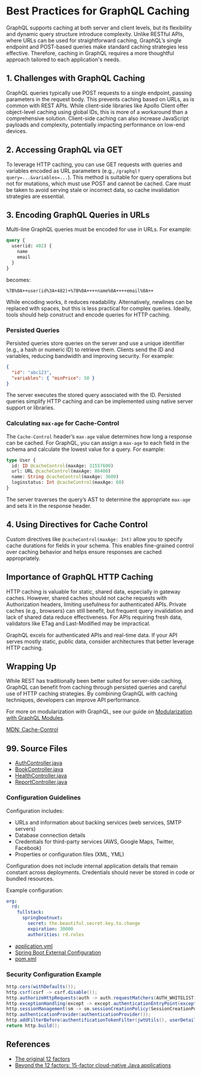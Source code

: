 # Best Practices for GraphQL Caching

GraphQL supports caching at both server and client levels, but its flexibility and dynamic query structure introduce complexity. Unlike RESTful APIs, where URLs can be used for straightforward caching, GraphQL’s single endpoint and POST-based queries make standard caching strategies less effective. Therefore, caching in GraphQL requires a more thoughtful approach tailored to each application's needs.

## 1. Challenges with GraphQL Caching

GraphQL queries typically use POST requests to a single endpoint, passing parameters in the request body. This prevents caching based on URLs, as is common with REST APIs. While client-side libraries like Apollo Client offer object-level caching using global IDs, this is more of a workaround than a comprehensive solution. Client-side caching can also increase JavaScript payloads and complexity, potentially impacting performance on low-end devices.

## 2. Accessing GraphQL via GET

To leverage HTTP caching, you can use GET requests with queries and variables encoded as URL parameters (e.g., `/graphql?query=...&variables=...`). This method is suitable for query operations but not for mutations, which must use POST and cannot be cached. Care must be taken to avoid serving stale or incorrect data, so cache invalidation strategies are essential.

## 3. Encoding GraphQL Queries in URLs

Multi-line GraphQL queries must be encoded for use in URLs. For example:

```graphql
query {
  user(id: 482) {
    name
    email
  }
}
```

becomes:

```
%7B%0A++user(id%3A+482)+%7B%0A++++name%0A++++email%0A++
```

While encoding works, it reduces readability. Alternatively, newlines can be replaced with spaces, but this is less practical for complex queries. Ideally, tools should help construct and encode queries for HTTP caching.

### Persisted Queries

Persisted queries store queries on the server and use a unique identifier (e.g., a hash or numeric ID) to retrieve them. Clients send the ID and variables, reducing bandwidth and improving security. For example:

```json
{
  "id": "abc123",
  "variables": { "minPrice": 50 }
}
```

The server executes the stored query associated with the ID. Persisted queries simplify HTTP caching and can be implemented using native server support or libraries.

### Calculating `max-age` for Cache-Control

The `Cache-Control` header’s `max-age` value determines how long a response can be cached. For GraphQL, you can assign a `max-age` to each field in the schema and calculate the lowest value for a query. For example:

```graphql
type User {
  id: ID @cacheControl(maxAge: 31557600)
  url: URL @cacheControl(maxAge: 86400)
  name: String @cacheControl(maxAge: 3600)
  loginstatus: Int @cacheControl(maxAge: 60)
}
```

The server traverses the query’s AST to determine the appropriate `max-age` and sets it in the response header.

## 4. Using Directives for Cache Control

Custom directives like `@cacheControl(maxAge: Int)` allow you to specify cache durations for fields in your schema. This enables fine-grained control over caching behavior and helps ensure responses are cached appropriately.

## Importance of GraphQL HTTP Caching

HTTP caching is valuable for static, shared data, especially in gateway caches. However, shared caches should not cache requests with Authorization headers, limiting usefulness for authenticated APIs. Private caches (e.g., browsers) can still benefit, but frequent query invalidation and lack of shared data reduce effectiveness. For APIs requiring fresh data, validators like ETag and Last-Modified may be impractical.

GraphQL excels for authenticated APIs and real-time data. If your API serves mostly static, public data, consider architectures that better leverage HTTP caching.

## Wrapping Up

While REST has traditionally been better suited for server-side caching, GraphQL can benefit from caching through persisted queries and careful use of HTTP caching strategies. By combining GraphQL with caching techniques, developers can improve API performance.

For more on modularization with GraphQL, see our guide on [Modularization with GraphQL Modules](#).

[MDN: Cache-Control](https://developer.mozilla.org/en-US/docs/Web/HTTP/Headers/Cache-Control)

## 99. Source Files

* [AuthController.java](../src/main/java/org/rd/fullstack/springbootnuxt/controller/AuthController.java)
* [BookController.java](../src/main/java/org/rd/fullstack/springbootnuxt/controller/BookController.java)
* [HealthController.java](../src/main/java/org/rd/fullstack/springbootnuxt/controller/HealthController.java)
* [ReportController.java](../src/main/java/org/rd/fullstack/springbootnuxt/controller/ReportController.java)

### Configuration Guidelines

Configuration includes:

- URLs and information about backing services (web services, SMTP servers)
- Database connection details
- Credentials for third-party services (AWS, Google Maps, Twitter, Facebook)
- Properties or configuration files (XML, YML)

Configuration does not include internal application details that remain constant across deployments. Credentials should never be stored in code or bundled resources.

Example configuration:

```yaml
org:
  rd:
    fullstack:
      springbootnuxt:
        secret: the.beautiful.secret.key.to.change
        expiration: 30000
        authorities: rd.roles
```

* [application.yml](../src/main/resources/application.yml)
* [Spring Boot External Configuration](https://docs.spring.io/spring-boot/docs/current/reference/htmlsingle/#features.external-config)
* [pom.xml](../pom.xml)

### Security Configuration Example

```java
http.cors(withDefaults());
http.csrf(csrf -> csrf.disable());
http.authorizeHttpRequests(auth -> auth.requestMatchers(AUTH_WHITELIST).permitAll().anyRequest().authenticated());
http.exceptionHandling(except -> except.authenticationEntryPoint(exceptionHandlingAuthEntryPoint()));
http.sessionManagement(sm -> sm.sessionCreationPolicy(SessionCreationPolicy.STATELESS));
http.authenticationProvider(authenticationProvider());
http.addFilterBefore(authentificationTokenFilter(jwtUtils(), userDetailsService()), UsernamePasswordAuthenticationFilter.class);
return http.build();
```

## References

* [The original 12 factors](https://12factor.net/fr/)
* [Beyond the 12 factors: 15-factor cloud-native Java applications](https://developer.ibm.com/articles/15-factor-applications/)
